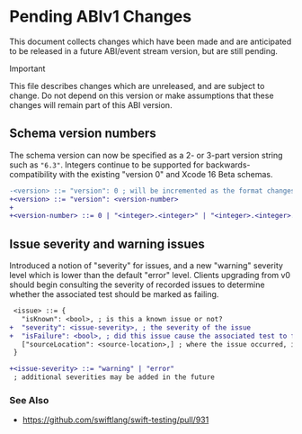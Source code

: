 # Pending ABIv1 Changes

This document collects changes which have been made and are anticipated to be
released in a future ABI/event stream version, but are still pending.

> [!IMPORTANT]
> This file describes changes which are unreleased, and are subject to change.
> Do not depend on this version or make assumptions that these changes will
> remain part of this ABI version.

## Schema version numbers

The schema version can now be specified as a 2- or 3-part version string such as
`"6.3"`. Integers continue to be supported for backwards-compatibility with the
existing "version 0" and Xcode 16 Beta schemas.

```diff
-<version> ::= "version": 0 ; will be incremented as the format changes
+<version> ::= "version": <version-number>
+
+<version-number> ::= 0 | "<integer>.<integer>" | "<integer>.<integer>.<integer>"
```

## Issue severity and warning issues

Introduced a notion of "severity" for issues, and a new "warning" severity level
which is lower than the default "error" level. Clients upgrading from v0 should
begin consulting the severity of recorded issues to determine whether the
associated test should be marked as failing.

```diff
 <issue> ::= {
   "isKnown": <bool>, ; is this a known issue or not?
+  "severity": <issue-severity>, ; the severity of the issue
+  "isFailure": <bool>, ; did this issue cause the associated test to fail?
   ["sourceLocation": <source-location>,] ; where the issue occurred, if known
 }

+<issue-severity> ::= "warning" | "error"
 ; additional severities may be added in the future
```

### See Also

- https://github.com/swiftlang/swift-testing/pull/931
